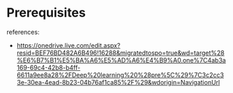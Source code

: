 # Prerequisites
references:
- https://onedrive.live.com/edit.aspx?resid=BEF76BD482A6B496!16288&migratedtospo=true&wd=target%28%E6%B7%B1%E5%BA%A6%E5%AD%A6%E4%B9%A0.one%7C4ab3a169-69c4-42b8-b4ff-6611a9ee8a28%2FDeep%20learning%20%28pre%5C%29%7C3c2cc33e-30ea-4ead-8b23-04b76af1ca85%2F%29&wdorigin=NavigationUrl


